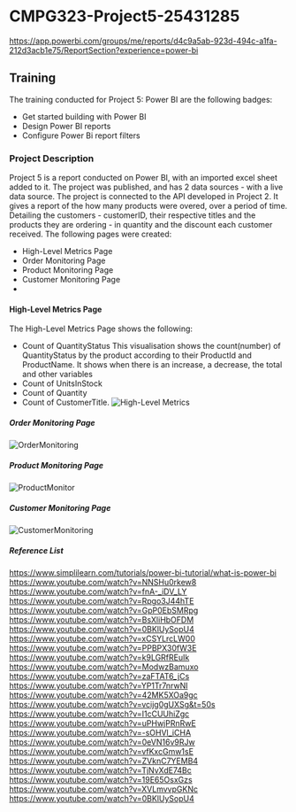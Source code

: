 # CMPG323-Project5-25431285 
https://app.powerbi.com/groups/me/reports/d4c9a5ab-923d-494c-a1fa-212d3acb1e75/ReportSection?experience=power-bi
## Training
The training conducted for Project 5: Power BI are the following badges:
- Get started building with Power BI
- Design Power BI reports
- Configure Power Bi report filters
### Project Description
Project 5 is a report conducted on Power BI, with an imported excel sheet added to it. 
The project was published, and has 2 data sources - with a live data source. The project is connected to the API developed in Project 2.
It gives a report of the how many products were overed, over a period of time. Detailing the customers - customerID, their respective titles and the products they are ordering - in quantity and the discount each customer received.
The following pages were created:
- High-Level Metrics Page
- Order Monitoring Page
- Product Monitoring Page
- Customer Monitoring Page
- 
#### High-Level Metrics Page
The High-Level Metrics Page shows the following:
- Count of QuantityStatus
  This visualisation shows the count(number) of QuantityStatus by the product according to their ProductId and ProductName. It shows when there is an increase, a decrease, the total and other variables
- Count of UnitsInStock
- Count of Quantity
- Count of CustomerTitle.
![High-Level Metrics](https://github.com/Tshepiso37/CMPG323-Project5-25431285/assets/91364465/5cde8376-e96b-47b1-ab5c-fc492cd97a34)

##### Order Monitoring Page
![OrderMonitoring](https://github.com/Tshepiso37/CMPG323-Project5-25431285/assets/91364465/99c96b82-0bfa-402a-9215-5765eac546d7)

##### Product Monitoring Page
![ProductMonitor](https://github.com/Tshepiso37/CMPG323-Project5-25431285/assets/91364465/2beefae5-392d-4fda-b24e-b9678c16b44d)

##### Customer Monitoring Page
![CustomerMonitoring](https://github.com/Tshepiso37/CMPG323-Project5-25431285/assets/91364465/dd97a5e6-2d53-4328-83eb-a5e2fc6e157f)


##### Reference List
https://www.simplilearn.com/tutorials/power-bi-tutorial/what-is-power-bi
https://www.youtube.com/watch?v=NNSHu0rkew8
https://www.youtube.com/watch?v=fnA-_iDV_LY
https://www.youtube.com/watch?v=Rpgo3J44hTE
https://www.youtube.com/watch?v=GpP0EbSMRpg
https://www.youtube.com/watch?v=BsXliHbOFDM
https://www.youtube.com/watch?v=0BKlUySopU4
https://www.youtube.com/watch?v=xCSYLrcLW00
https://www.youtube.com/watch?v=PPBPX30fW3E
https://www.youtube.com/watch?v=k9LGRfREuIk
https://www.youtube.com/watch?v=ModwzBamuxo
https://www.youtube.com/watch?v=zaFTAT6_jCs
https://www.youtube.com/watch?v=YP1Tr7nrwNI
https://www.youtube.com/watch?v=42MK5XOa9gc
https://www.youtube.com/watch?v=vcijg0gUXSg&t=50s
https://www.youtube.com/watch?v=I1cCUUhiZgc
https://www.youtube.com/watch?v=uPHwjPRnRwE
https://www.youtube.com/watch?v=-sOHVl_iCHA
https://www.youtube.com/watch?v=0eVN16v9RJw
https://www.youtube.com/watch?v=vfKxcGmw1sE
https://www.youtube.com/watch?v=ZVknC7YEMB4
https://www.youtube.com/watch?v=TjNvXdE74Bc
https://www.youtube.com/watch?v=19E65OsxGzs
https://www.youtube.com/watch?v=XVLmvvpGKNc
https://www.youtube.com/watch?v=0BKlUySopU4
